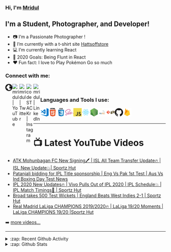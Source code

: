 ### Hi, I'm [Mridul][website]

## I'm a Student, Photographer, and Developer!

- 📷 I’m a Passionate Photographer !
- 👕 I’m currently with a t-shirt site [Hattsoffstore][hattsoff]
- 💻 I’m currently learning React 
- 🥅 2020 Goals: Being Flunt in React
- ❤ Fun fact: I love to Play Pokémon Go so much

### Connect with me:

[<img align="left" alt="mridul.com" width="22px" src="https://raw.githubusercontent.com/iconic/open-iconic/master/svg/globe.svg" />][website]
[<img align="left" alt="mridul | YouTube" width="22px" src="https://cdn.jsdelivr.net/npm/simple-icons@v3/icons/youtube.svg" />][youtube]
[<img align="left" alt="mridul | Twitter" width="22px" src="https://cdn.jsdelivr.net/npm/simple-icons@v3/icons/twitter.svg" />][twitter]
[<img align="left" alt="codeSTACKr | Instagram" width="22px" src="https://cdn.jsdelivr.net/npm/simple-icons@v3/icons/instagram.svg" />][instagram]
[<img align="left" alt="mridul | LinkedIn" width="22px" src="https://cdn.jsdelivr.net/npm/simple-icons@v3/icons/facebook.svg" />][facebook]

<br />

### Languages and Tools I use:

[<img align="left" alt="Visual Studio Code" width="26px" src="https://raw.githubusercontent.com/github/explore/80688e429a7d4ef2fca1e82350fe8e3517d3494d/topics/visual-studio-code/visual-studio-code.png" />][myprofile]
[<img align="left" alt="HTML5" width="26px" src="https://raw.githubusercontent.com/github/explore/80688e429a7d4ef2fca1e82350fe8e3517d3494d/topics/html/html.png" />][myprofile]
[<img align="left" alt="CSS3" width="26px" src="https://raw.githubusercontent.com/github/explore/80688e429a7d4ef2fca1e82350fe8e3517d3494d/topics/css/css.png" />][myprofile]
[<img align="left" alt="Sass" width="26px" src="https://raw.githubusercontent.com/github/explore/80688e429a7d4ef2fca1e82350fe8e3517d3494d/topics/sass/sass.png" />][myprofile]
[<img align="left" alt="JavaScript" width="26px" src="https://raw.githubusercontent.com/github/explore/80688e429a7d4ef2fca1e82350fe8e3517d3494d/topics/javascript/javascript.png" />][myprofile]
[<img align="left" alt="React" width="26px" src="https://raw.githubusercontent.com/github/explore/80688e429a7d4ef2fca1e82350fe8e3517d3494d/topics/react/react.png" />][myprofile]
[<img align="left" alt="Node.js" width="26px" src="https://raw.githubusercontent.com/github/explore/80688e429a7d4ef2fca1e82350fe8e3517d3494d/topics/nodejs/nodejs.png" />][myprofile]
[<img align="left" alt="MySQL" width="26px" src="https://raw.githubusercontent.com/github/explore/80688e429a7d4ef2fca1e82350fe8e3517d3494d/topics/mysql/mysql.png" />][myprofile]
[<img align="left" alt="Git" width="26px" src="https://raw.githubusercontent.com/github/explore/80688e429a7d4ef2fca1e82350fe8e3517d3494d/topics/git/git.png" />][myprofile]
[<img align="left" alt="GitHub" width="26px" src="https://raw.githubusercontent.com/github/explore/78df643247d429f6cc873026c0622819ad797942/topics/github/github.png" />][myprofile]
[<img align="left" alt="GitHub" width="26px" src="https://raw.githubusercontent.com/github/explore/78df643247d429f6cc873026c0622819ad797942/topics/firebase/firebase.png" />][myprofile]

<br />
<br />

---

# 📺 Latest YouTube Videos
<!-- YOUTUBE:START -->
- [ATK Mohunbagan FC New Signing🖊️ | ISL All Team Transfer Update🔥 | ISL New  Update💥| Sportz Hut](https://www.youtube.com/watch?v=i-qlER43T1k)
- [Patanjali bidding for IPL Title sponsorship | Eng Vs Pak 1st Test | Aus Vs Ind Boxing Day Test News](https://www.youtube.com/watch?v=rRnCkmlYEm8)
- [IPL 2020 New Updates🔥 | Vivo Pulls Out of IPL 2020 | IPL Schedule💥 | IPL Match Timings🏏 | Sportz Hut](https://www.youtube.com/watch?v=g3bViPSTEhI)
- [Broad takes 500 Test Wickets | England Beats West Indies 2-1 | Sportz Hut](https://www.youtube.com/watch?v=0zuubEq-8lg)
- [Real Madrid LaLiga  CHAMPIONS 2019/2020🔥 | LaLiga 19/20 Moments | LaLiga CHAMPIONS 19/20 |Sportz Hut](https://www.youtube.com/watch?v=81EDI4JiPhM)
<!-- YOUTUBE:END -->
➡️ [more videos...][youtube]

---

<details>
  <summary>:zap: Recent Github Activity</summary>
  
<!--START_SECTION:activity-->

<!--END_SECTION:activity-->

</details>

<details>
  <summary>:zap: Github Stats</summary>

  <img align="left" alt="codeSTACKr's Github Stats" src="https://github-readme-stats.codestackr.vercel.app/api?username=mridul2820&show_icons=true&hide_border=true" />

</details>

[myprofile]: https://github.com/Mridul2820
[website]: https://imridul.com
[hattsoff]: https://www.hattsoffstore.com/
[twitter]: https://twitter.com/i_mridul
[facebook]: https://www.facebook.com/mridul.2820/
[youtube]: https://www.youtube.com/channel/UC0Qlfx5uoTJKwat8iWl3vsA
[instagram]: https://www.instagram.com/i_mridul
